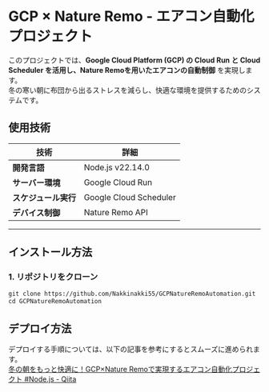 # GCP × Nature Remo - エアコン自動化プロジェクト

このプロジェクトでは、**Google Cloud Platform (GCP) の Cloud Run と Cloud Scheduler を活用し、Nature Remoを用いたエアコンの自動制御** を実現します。  
冬の寒い朝に布団から出るストレスを減らし、快適な環境を提供するためのシステムです。

## 使用技術
| 技術 | 詳細 |
|------|------|
| **開発言語** | Node.js v22.14.0|
| **サーバー環境** | Google Cloud Run |
| **スケジュール実行** | Google Cloud Scheduler |
| **デバイス制御** | Nature Remo API |

---

## インストール方法
### 1. リポジトリをクローン
```txt
git clone https://github.com/Nakkinakki55/GCPNatureRemoAutomation.git
cd GCPNatureRemoAutomation
```

## デプロイ方法
デプロイする手順については、以下の記事を参考にするとスムーズに進められます。
<br>
[冬の朝をもっと快適に！GCP×Nature Remoで実現するエアコン自動化プロジェクト #Node.js - Qiita](https://qiita.com/nishifeoda/items/9b5cc9ea3c748de65b8c)
